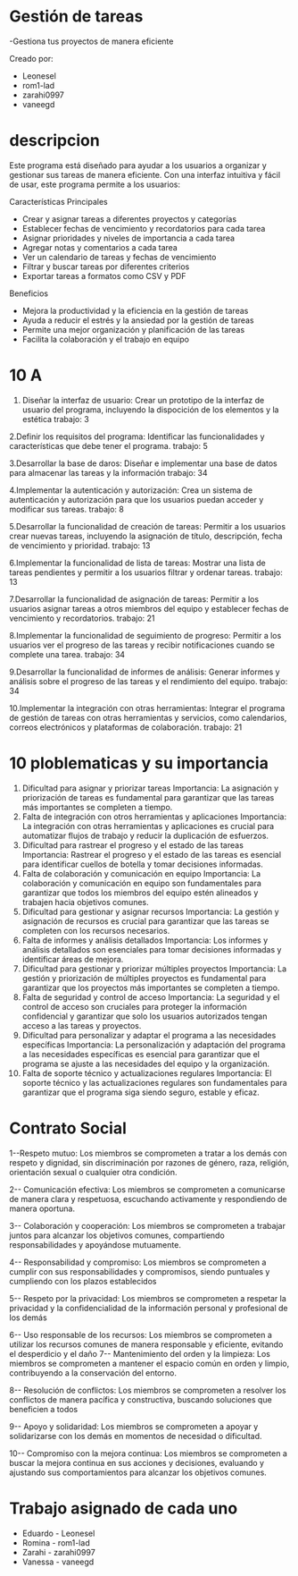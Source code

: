 # Gestión de tareas
-Gestiona tus proyectos de manera eficiente

Creado por:

- Leonesel
- rom1-lad
- zarahi0997
- vaneegd

# descripcion

Este programa está diseñado para ayudar a los usuarios a organizar y gestionar sus tareas de manera eficiente. Con una interfaz intuitiva y fácil de usar, este programa permite a los usuarios:

Características Principales

- Crear y asignar tareas a diferentes proyectos y categorías
- Establecer fechas de vencimiento y recordatorios para cada tarea
- Asignar prioridades y niveles de importancia a cada tarea
- Agregar notas y comentarios a cada tarea
- Ver un calendario de tareas y fechas de vencimiento
- Filtrar y buscar tareas por diferentes criterios
- Exportar tareas a formatos como CSV y PDF

Beneficios

- Mejora la productividad y la eficiencia en la gestión de tareas
- Ayuda a reducir el estrés y la ansiedad por la gestión de tareas
- Permite una mejor organización y planificación de las tareas
- Facilita la colaboración y el trabajo en equipo

# 10 A

1. Diseñar la interfaz de usuario:
Crear un prototipo de la interfaz de usuario del programa, incluyendo la dispocición de los elementos y la estética
trabajo: 3

2.Definir los requisitos del programa:
Identificar las funcionalidades y características que debe tener el programa.
trabajo: 5

3.Desarrollar la base de daros: 
Diseñar e implementar una base de datos para almacenar las tareas y la información
trabajo: 34

4.Implementar la autenticación y autorización:
Crea un sistema de autenticación y autorización para que los usuarios puedan acceder y modificar sus tareas.
trabajo: 8

5.Desarrollar la funcionalidad de creación de tareas:
Permitir a los usuarios crear nuevas tareas, incluyendo la asignación de título, descripción, fecha de vencimiento y prioridad.
trabajo: 13

6.Implementar la funcionalidad de lista de tareas:
Mostrar una lista de tareas pendientes y permitir a los usuarios filtrar y ordenar tareas.
trabajo: 13

7.Desarrollar la funcionalidad de asignación de tareas:
Permitir a los usuarios asignar tareas a otros miembros del equipo y establecer fechas de vencimiento y recordatorios.
trabajo: 21

8.Implementar la funcionalidad de seguimiento de progreso:
Permitir a los usuarios ver el progreso de las tareas y recibir notificaciones cuando se complete una tarea.
trabajo: 34

9.Desarrollar la funcionalidad de informes de análisis:
Generar informes y análisis sobre el progreso de las tareas y el rendimiento del equipo.
trabajo: 34

10.Implementar la integración con otras herramientas:
Integrar el programa de gestión de tareas con otras herramientas y servicios, como calendarios, correos electrónicos y plataformas de colaboración.
trabajo: 21
# 10 ploblematicas y su importancia

1. Dificultad para asignar y priorizar tareas
Importancia: La asignación y priorización de tareas es fundamental para garantizar que las tareas más importantes se completen a tiempo.
2. Falta de integración con otros herramientas y aplicaciones
Importancia: La integración con otras herramientas y aplicaciones es crucial para automatizar flujos de trabajo y reducir la duplicación de esfuerzos.
3. Dificultad para rastrear el progreso y el estado de las tareas
Importancia: Rastrear el progreso y el estado de las tareas es esencial para identificar cuellos de botella y tomar decisiones informadas.
4. Falta de colaboración y comunicación en equipo
Importancia: La colaboración y comunicación en equipo son fundamentales para garantizar que todos los miembros del equipo estén alineados y trabajen hacia objetivos comunes.
5. Dificultad para gestionar y asignar recursos
Importancia: La gestión y asignación de recursos es crucial para garantizar que las tareas se completen con los recursos necesarios.
6. Falta de informes y análisis detallados
Importancia: Los informes y análisis detallados son esenciales para tomar decisiones informadas y identificar áreas de mejora.
7. Dificultad para gestionar y priorizar múltiples proyectos
Importancia: La gestión y priorización de múltiples proyectos es fundamental para garantizar que los proyectos más importantes se completen a tiempo.
8. Falta de seguridad y control de acceso
Importancia: La seguridad y el control de acceso son cruciales para proteger la información confidencial y garantizar que solo los usuarios autorizados tengan acceso a las tareas y proyectos.
9. Dificultad para personalizar y adaptar el programa a las necesidades específicas
Importancia: La personalización y adaptación del programa a las necesidades específicas es esencial para garantizar que el programa se ajuste a las necesidades del equipo y la organización.
10. Falta de soporte técnico y actualizaciones regulares
Importancia: El soporte técnico y las actualizaciones regulares son fundamentales para garantizar que el programa siga siendo seguro, estable y eficaz.

# Contrato Social

1--Respeto mutuo: Los miembros se comprometen a tratar a los demás con respeto y dignidad, sin discriminación por razones de género, raza, religión, orientación sexual o cualquier otra condición.

2-- Comunicación efectiva: Los miembros se comprometen a comunicarse de manera clara y respetuosa, escuchando activamente y respondiendo de manera oportuna.

3-- Colaboración y cooperación: Los miembros se comprometen a trabajar juntos para alcanzar los objetivos comunes, compartiendo responsabilidades y apoyándose mutuamente.

4-- Responsabilidad y compromiso: Los miembros se comprometen a cumplir con sus responsabilidades y compromisos, siendo puntuales y cumpliendo con los plazos establecidos

5-- Respeto por la privacidad: Los miembros se comprometen a respetar la privacidad y la confidencialidad de la información personal y profesional de los demás

6-- Uso responsable de los recursos: Los miembros se comprometen a utilizar los recursos comunes de manera responsable y eficiente, evitando el desperdicio y el daño
7-- Mantenimiento del orden y la limpieza: Los miembros se comprometen a mantener el espacio común en orden y limpio, contribuyendo a la conservación del entorno.

8-- Resolución de conflictos: Los miembros se comprometen a resolver los conflictos de manera pacífica y constructiva, buscando soluciones que beneficien a todos

9-- Apoyo y solidaridad: Los miembros se comprometen a apoyar y solidarizarse con los demás en momentos de necesidad o dificultad.

10-- Compromiso con la mejora continua: Los miembros se comprometen a buscar la mejora continua en sus acciones y decisiones, evaluando y ajustando sus comportamientos para alcanzar los objetivos comunes.

# Trabajo asignado de cada uno
- Eduardo - Leonesel
- Romina - rom1-lad
- Zarahi - zarahi0997
- Vanessa - vaneegd
















































